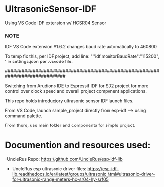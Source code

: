 # UltrasonicSensor-IDF
Using VS Code IDF extension w/ HCSR04 Sensor


### NOTE ###

IDF VS Code extension V1.6.2 changes baud rate automatically to 460800

To temp fix this, per IDF project, add line: ' "idf.monitorBaudRate":"115200", '
in settings.json per .vscode file.

##############################################################################

Switching from Arudiono IDE to Espressif IDF for SD2 project for more control over clock speed and overall project component applications.

This repo holds introductory ultrasonic sensor IDF launch files.


From VS Code, launch sample_project directly from esp-idf --> using command palette.

From there, use main folder and components for simple project.


# Documention and resources used:  

-UncleRus Repo:
https://github.com/UncleRus/esp-idf-lib

- UncleRus esp ultrasonic driver files:
https://esp-idf-lib.readthedocs.io/en/latest/groups/ultrasonic.html#ultrasonic-driver-for-ultrasonic-range-meters-hc-sr04-hy-srf05
